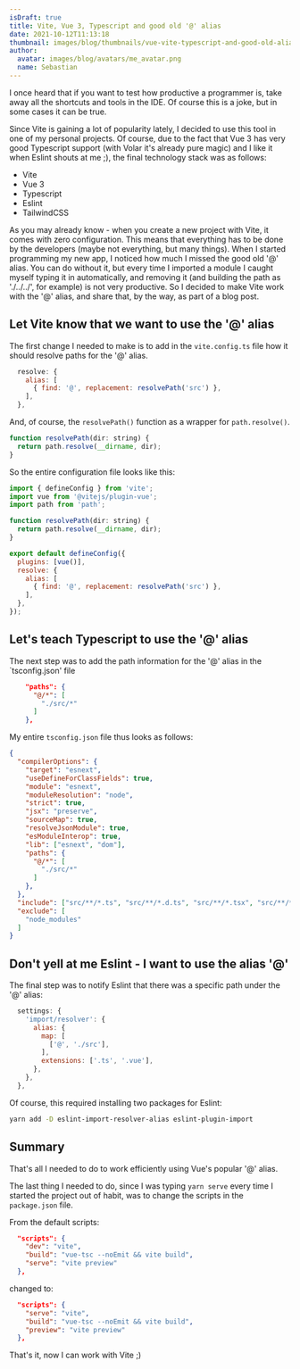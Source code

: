 ```yaml
---
isDraft: true
title: Vite, Vue 3, Typescript and good old '@' alias
date: 2021-10-12T11:13:18
thumbnail: images/blog/thumbnails/vue-vite-typescript-and-good-old-alias.png
author:
  avatar: images/blog/avatars/me_avatar.png
  name: Sebastian
---
```


I once heard that if you want to test how productive a programmer is, take away all the shortcuts and tools in the IDE. Of course this is a joke, but in some cases it can be true.
<!--more-->
Since Vite is gaining a lot of popularity lately, I decided to use this tool in one of my personal projects. Of course, due to the fact that Vue 3 has very good Typescript support (with Volar it's already pure magic) and I like it when Eslint shouts at me ;), the final technology stack was as follows:
- Vite
- Vue 3
- Typescript
- Eslint
- TailwindCSS

As you may already know - when you create a new project with Vite, it comes with zero configuration. This means that everything has to be done by the developers (maybe not everything, but many things). When I started programming my new app, I noticed how much I missed the good old '@' alias. You can do without it, but every time I imported a module I caught myself typing it in automatically, and removing it (and building the path as './../../', for example) is not very productive. So I decided to make Vite work with the '@' alias, and share that, by the way, as part of a blog post.

## Let Vite know that we want to use the '@' alias

The first change I needed to make is to add in the `vite.config.ts` file how it should resolve paths for the '@' alias.

```js
  resolve: {
    alias: [
      { find: '@', replacement: resolvePath('src') },
    ],
  },
```

And, of course, the `resolvePath()` function as a wrapper for `path.resolve()`.

```js
function resolvePath(dir: string) {
  return path.resolve(__dirname, dir);
}
```

So the entire configuration file looks like this:

```js
import { defineConfig } from 'vite';
import vue from '@vitejs/plugin-vue';
import path from 'path';

function resolvePath(dir: string) {
  return path.resolve(__dirname, dir);
}

export default defineConfig({
  plugins: [vue()],
  resolve: {
    alias: [
      { find: '@', replacement: resolvePath('src') },
    ],
  },
});
```

## Let's teach Typescript to use the '@' alias

The next step was to add the path information for the '@' alias in the `tsconfig.json' file

```json
    "paths": {
      "@/*": [
        "./src/*"
      ]
    },  
```

My entire `tsconfig.json` file thus looks as follows:

```json
{
  "compilerOptions": {
    "target": "esnext",
    "useDefineForClassFields": true,
    "module": "esnext",
    "moduleResolution": "node",
    "strict": true,
    "jsx": "preserve",
    "sourceMap": true,
    "resolveJsonModule": true,
    "esModuleInterop": true,
    "lib": ["esnext", "dom"],
    "paths": {
      "@/*": [
        "./src/*"
      ]
    },  
  },
  "include": ["src/**/*.ts", "src/**/*.d.ts", "src/**/*.tsx", "src/**/*.vue"],
  "exclude": [
    "node_modules"
  ]
}
```

## Don't yell at me Eslint - I want to use the alias '@'

The final step was to notify Eslint that there was a specific path under the '@' alias:

```js
  settings: {
    'import/resolver': {
      alias: {
        map: [
          ['@', './src'],
        ],
        extensions: ['.ts', '.vue'],
      },
    },
  },
```

Of course, this required installing two packages for Eslint:

```sh
yarn add -D eslint-import-resolver-alias eslint-plugin-import
```

## Summary

That's all I needed to do to work efficiently using Vue's popular '@' alias.

The last thing I needed to do, since I was typing `yarn serve` every time I started the project out of habit, was to change the scripts in the `package.json` file.

From the default scripts:

```json
  "scripts": {
    "dev": "vite",
    "build": "vue-tsc --noEmit && vite build",
    "serve": "vite preview"
  },
```

changed to:

```json
  "scripts": {
    "serve": "vite",
    "build": "vue-tsc --noEmit && vite build",
    "preview": "vite preview"
  },
```

That's it, now I can work with Vite ;)
